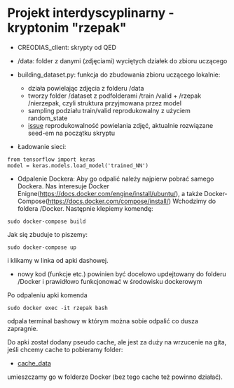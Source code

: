 # Projekt interdyscyplinarny - kryptonim "rzepak"

- CREODIAS_client: skrypty od QED
- /data: folder z danymi (zdjęciami) wyciętych działek do zbioru uczącego
- building_dataset.py: funkcja do zbudowania zbioru uczącego lokalnie:
    
    - działa powielając zdjęcia z folderu /data
    - tworzy folder /dataset z podfolderami /train /valid + /rzepak /nierzepak, czyli struktura przyjmowana przez model
    - sampling podziału train/valid reprodukowalny z użyciem random_state
    - [issue](https://github.com/Winkielek/projekt_interdyscyplinarny_arimr/issues/3#issue-759278752) reprodukowalność powielania zdjęć, aktualnie rozwiązane seed-em na początku skryptu   
    
- Ładowanie sieci:
```
from tensorflow import keras
model = keras.models.load_model('trained_NN')
```
- Odpalenie Dockera:
Aby go odpalić należy najpierw pobrać samego Dockera. Nas interesuje Docker Enigne(https://docs.docker.com/engine/install/ubuntu/), 
a także Docker-Compose(https://docs.docker.com/compose/install/)
Wchodzimy do foldera /Docker. Następnie klepiemy komendę:
```
sudo docker-compose build
```
Jak się zbuduje to piszemy:

```
sudo docker-compose up
```
i klikamy w linka od apki dashowej.

- nowy kod (funkcje etc.) powinien być docelowo updejtowany do folderu /Docker i prawidłowo funkcjonować w środowisku dockerowym

Po odpaleniu apki komenda
```
sudo docker exec -it rzepak bash
```
odpala terminal bashowy w którym można sobie odpalić co dusza zapragnie.

Do apki został dodany pseudo cache, ale jest za duży na wrzucenie na gita, jeśli chcemy cache to pobieramy folder:

- [cache_data](https://drive.google.com/drive/folders/1NGIl9nzcuq5v7NMqpAONEwTcmPLIckpY?usp=sharing)

umieszczamy go w folderze Docker (bez tego cache też powinno działać).
